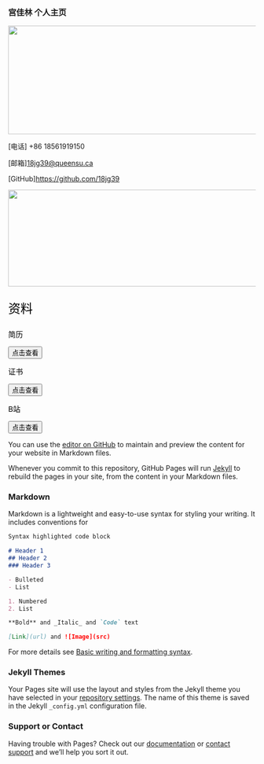 

### 宫佳林 个人主页

<img src="https://hakaimg.com/i/2022/03/18/quhgjn.jpg" 
width
="681" 
height
="220.8">

[电话] +86 18561919150

[邮箱]<a href="mailto:18jg39@queensu.ca">18jg39@queensu.ca</a>

[GitHub]<a href="https://github.com/18jg39">https://github.com/18jg39</a>



<img src="https://hakaimg.com/i/2022/03/18/qjpe82.jpg" 
width
="681" 
height
="197">

<p style = "color:black;font-size:25px;">资料</p>

<div id="资料">
		<div class = "简历">
			<p style = "text-align:left;color:black;font-size:15px;">简历</p>
			<button onclick="window.location.href = '应聘游戏运营_宫佳林_女王大学_18561919150.pdf'" class="button" style="vertical-align:right"><span>点击查看 </span></button>
			</div>
	<div id="PPT_Pres">
		<div class = "证书">
			<p style = "text-align:left;color:black;font-size:15px;">证书</p>
			<button onclick="window.location.href = 'A1/A1-slits.pptx'" class="button"><span>点击查看 </span></button>
			</div>
		<div class = "B站">
				<p style = "text-align:left;color:black;font-size:15px;">B站</p>
				<button onclick="window.location.href = 'https://space.bilibili.com/7359304'" class="button" style="vertical-align:right"><span>点击查看 </span></button>
				



<style> #container { width: 800px; height: 340px; display: flex; display: -webkit-flex; flex-direction: row; flex-wrap: nowrap; justify-content: space-around; align-items: flex-start } .a { border: 1px solid black; padding: 10px; width: 250px; height: 320px; border: 5px solid gray; text-align: justify; }
.img_center{ display: block; margin-left: auto; margin-right: auto; width: 70%; border-radius: 50%; }

.text_center{ text-align: center; }


</style>


You can use the [editor on GitHub](https://github.com/18JG39/gongjialin/edit/gh-pages/index.md) to maintain and preview the content for your website in Markdown files.

Whenever you commit to this repository, GitHub Pages will run [Jekyll](https://jekyllrb.com/) to rebuild the pages in your site, from the content in your Markdown files.

### Markdown

Markdown is a lightweight and easy-to-use syntax for styling your writing. It includes conventions for

```markdown
Syntax highlighted code block

# Header 1
## Header 2
### Header 3

- Bulleted
- List

1. Numbered
2. List

**Bold** and _Italic_ and `Code` text

[Link](url) and ![Image](src)
```

For more details see [Basic writing and formatting syntax](https://docs.github.com/en/github/writing-on-github/getting-started-with-writing-and-formatting-on-github/basic-writing-and-formatting-syntax).

### Jekyll Themes

Your Pages site will use the layout and styles from the Jekyll theme you have selected in your [repository settings](https://github.com/18JG39/gongjialin/settings/pages). The name of this theme is saved in the Jekyll `_config.yml` configuration file.

### Support or Contact

Having trouble with Pages? Check out our [documentation](https://docs.github.com/categories/github-pages-basics/) or [contact support](https://support.github.com/contact) and we’ll help you sort it out.
